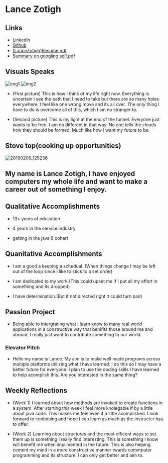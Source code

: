 # Lance Zotigh

## Links 
* [Linkedin](https://www.linkedin.com/in/lance-zotigh-41b55b16b/)
* [Github](https://github.com/Zotigh)
* [(LanceZotigh)Resume.pdf](https://github.com/Zotigh/web-page/files/2833466/LZ.Resume.pdf)
* [Summary on googling self.pdf](https://github.com/Zotigh/web-page/files/2833469/Summary.on.googling.self.pdf)

## Visuals Speaks

![img1](https://user-images.githubusercontent.com/45951684/52299979-05015880-2944-11e9-8b1c-1a9ab22c3115.jpg)
![img2](https://user-images.githubusercontent.com/45951684/52299981-05015880-2944-11e9-9d3e-7228d3f2f2c4.jpg)
* (First picture) This is how I think of my life right now. 
Everything is uncertain I see the path that I need to take but there are so many holes everywhere. 
I feel like one wrong move and its all over. 
The only thing I have to do is overcome all of this, which I am no stranger to. 

* (Second picture) This is my light at the end of the tunnel. 
Everyone just wants to be free. I am no different in that way. 
No one tells the clouds how they should be formed. 
Much like how I want my future to be.

## Stove top(cooking up opportunities)


![20190206_125236](https://user-images.githubusercontent.com/45951684/52370680-c4bbdc00-2a10-11e9-8187-8f3cb33af968.jpg)

## My name is Lance Zotigh, I have enjoyed computers my whole life and want to make a career out of something I enjoy.

## Qualitative Accomplishments 
* 13+ years of education
	
* 4 years in the service industry
	
* getting in the java 6 cohart
	
## Quanitative Accomplishments 

* I am a good a keeping a schedual. (When things change I may be left out of the loop 
	   since I like to stick to a set order)	
	
* I am dedicated to my work.(This could upset me if I put all my effort in something and
	   its dropped)
	
* I have determination.(But if not directed right it could turn bad)
	
## Passion Project

* Being able to intergrating what I learn know to many real world appications in a 
	   constructive way that benifits those around me and abroad. I really just want to 
	   contribute something to our world.
	
### Elevator Pitch 
		
+ Hello my name is Lance. My aim is to make well made programs across multiple platforms 
   utilizing what I have learned. I do this so I may have a better future for everyone. I plan to
   use the coding skills I have learned to help acomplish this. Are you interested in the same thing?

## Weekly Reflections

* (Week 1) I learned about how methods are invoked to create functions in a system. After starting this week I feel
   more knolegable if by a little about java code. This makes me feel even if a little acomplished. I look
   forward to continuing and hope I can learn as much as the instructer has to offer.
   
* (Week 2) Learning about structures and the most efficent ways to set them up is something I really find interesting. This is something I know will benefit me when implimented in the future. This is also helping cement my mind in a more constructive manner twards commputer programming and its structure. I can only get better and aim to.	
